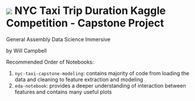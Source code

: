 # ![](https://ga-dash.s3.amazonaws.com/production/assets/logo-9f88ae6c9c3871690e33280fcf557f33.png) NYC Taxi Trip Duration Kaggle Competition - Capstone Project
General Assembly Data Science Immersive

by Will Campbell

Recommended Order of Notebooks:

1) `nyc-taxi-capstone-modeling`: contains majority of code from loading the data and cleaning to feature extraction and modeling
2) `eda-notebook`: provides a deeper understanding of interaction between features and contains many useful plots
